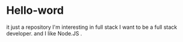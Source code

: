 # Hello-word
it just a repository
I'm interesting in full stack I want to be a full stack developer.
and I like Node.JS .
